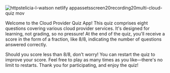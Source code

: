 ![httpstelicia-l-watson netlify appassetsscreen20recording20multi-cloud-quiz mov](https://github.com/teli203/quiz-app/assets/68035449/41f2dc34-9427-4bb9-9434-7816b27f6caf)

Welcome to the Cloud Provider Quiz App! This quiz comprises eight questions covering various cloud provider services. It's designed for learning, not grading, so no pressure! At the end of the quiz, you'll receive a score in the form of a fraction, like 8/8, indicating the number of questions answered correctly.

Should you score less than 8/8, don't worry! You can restart the quiz to improve your score. Feel free to play as many times as you like—there's no limit to restarts. Thank you for participating, and enjoy the quiz!
